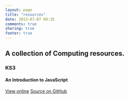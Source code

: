 ```yaml
---
layout: page
title: "resources"
date: 2013-07-07 09:35
comments: true
sharing: true
footer: true
---
```

## A collection of Computing resources.

### KS3

#### An Introduction to JavaScript
[View online](http://marcscott.github.io/7-WD-JS/)
[Source on GitHub](https://github.com/MarcScott/7-WD-JS)
